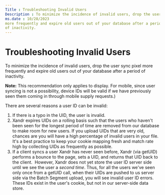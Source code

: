 ```yaml
---
Title : Troubleshooting Invalid Users
Description : To minimize the incidence of invalid users, drop the user sync pixel
ms.date : 10/28/2023
more frequently and expire old users out of your database after a period
of inactivity.
---
```



# Troubleshooting Invalid Users



To minimize the incidence of invalid users, drop the user sync pixel
more frequently and expire old users out of your database after a period
of inactivity.



<b>Note:</b> This recommendation only applies
to display. For mobile, since user syncing is not a possibility, device
IDs will be valid if we have previously seen them coming in through
mobile supply requests.)



There are several reasons a user ID can be invalid:

1.  If there is a typo in the UID, the user is invalid.
2.  Xandr expires UIDs on a rolling basis such
    that the users who haven't been seen for the longest period of time
    are removed from our database to make room for new users. If you
    upload UIDs that are very old, chances are you will have a high
    percentage of invalid users in your file. It's a best practice to
    keep your cookie mapping fresh and match rate high by collecting
    UIDs as frequently as possible.
3.  If a client syncs a user Xandr has never
    seen before, Xandr (via getUID) performs a
    bounce to the page, sets a UID, and returns that UID back to the
    client.  However, Xandr does not yet store
    the user ID server side until we see the user a *second time*. Thus,
    for all the users we've seen only once from a getUID call, when
    their UIDs are pushed to us server side via the Batch Segment
    upload, you will see invalid user ID errors.  These IDs exist in the
    user's cookie, but not in our server-side data store.




